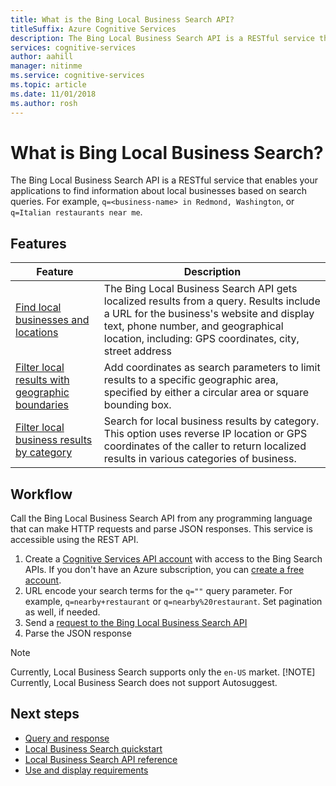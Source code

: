 ```yaml
---
title: What is the Bing Local Business Search API?
titleSuffix: Azure Cognitive Services
description: The Bing Local Business Search API is a RESTful service that enables your applications to find information about local places and businesses based on search queries.
services: cognitive-services
author: aahill
manager: nitinme
ms.service: cognitive-services
ms.topic: article
ms.date: 11/01/2018
ms.author: rosh
---
```


# What is Bing Local Business Search?
The Bing Local Business Search API is a RESTful service that enables your applications to find information about local businesses based on search queries. For example, `q=<business-name> in Redmond, Washington`, or `q=Italian restaurants near me`. 

## Features
| Feature | Description |  
| -- | -- | 
| [Find local businesses and locations](quickstarts/local-quickstart.md) | The Bing Local Business Search API gets localized results from a query. Results include a URL for the business's website and display text, phone number, and geographical location, including: GPS coordinates, city, street address |  
| [Filter local results with geographic boundaries](specify-geographic-search.md) | Add coordinates as search parameters to limit results to a specific geographic area, specified by either a circular area or square bounding box. | 
| [Filter local business results by category](local-categories.md) | Search for local business results by category. This option uses reverse IP location or GPS coordinates of the caller to return localized results in various categories of business.|

## Workflow
Call the Bing Local Business Search API from any programming language that can make HTTP requests and parse JSON responses. This service is accessible using the REST API.
 
1. Create a [Cognitive Services API account](https://docs.microsoft.com/azure/cognitive-services/cognitive-services-apis-create-account)  with access to the Bing Search APIs. If you don't have an Azure subscription, you can [create a free account](https://azure.microsoft.com/try/cognitive-services/?api=bing-web-search-api).   
2. URL encode your search terms for the `q=""` query parameter. For example, `q=nearby+restaurant` or `q=nearby%20restaurant`. Set pagination as well, if needed. 
3. Send a [request to the Bing Local Business Search API](quickstarts/local-quickstart.md) 
4. Parse the JSON response 

> [!NOTE]
> Currently, Local Business Search supports only the `en-US` market. 
> [!NOTE]
> Currently, Local Business Search does not support Autosuggest. 

## Next steps
- [Query and response](local-search-query-response.md)
- [Local Business Search quickstart](quickstarts/local-quickstart.md)
- [Local Business Search API reference](local-search-reference.md)
- [Use and display requirements](use-display-requirements.md)
